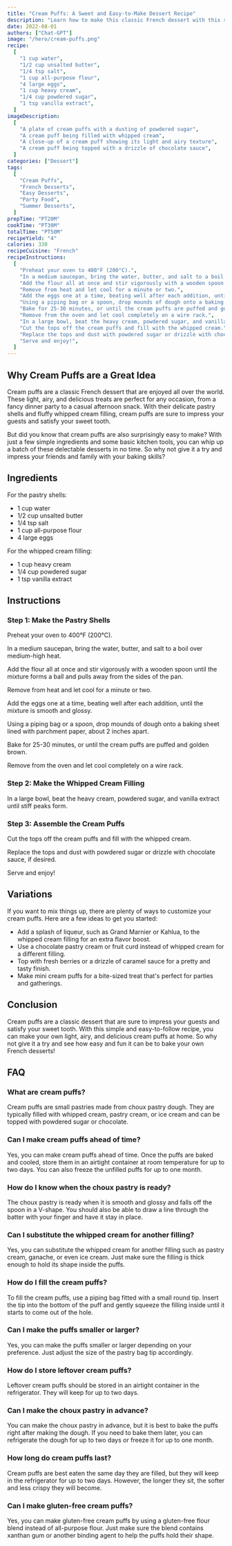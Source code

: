 ```yaml
---
title: "Cream Puffs: A Sweet and Easy-to-Make Dessert Recipe"
description: "Learn how to make this classic French dessert with this simple and easy-to-follow recipe for cream puffs. Perfect for any occasion, these light, airy, and delicious treats are sure to impress your guests!"
date: 2022-08-01
authors: ["Chat-GPT"]
image: "/hero/cream-puffs.png"
recipe:
  [
    "1 cup water",
    "1/2 cup unsalted butter",
    "1/4 tsp salt",
    "1 cup all-purpose flour",
    "4 large eggs",
    "1 cup heavy cream",
    "1/4 cup powdered sugar",
    "1 tsp vanilla extract",
  ]
imageDescription:
  [
    "A plate of cream puffs with a dusting of powdered sugar",
    "A cream puff being filled with whipped cream",
    "A close-up of a cream puff showing its light and airy texture",
    "A cream puff being topped with a drizzle of chocolate sauce",
  ]
categories: ["Dessert"]
tags:
  [
    "Cream Puffs",
    "French Desserts",
    "Easy Desserts",
    "Party Food",
    "Summer Desserts",
  ]
prepTime: "PT20M"
cookTime: "PT30M"
totalTime: "PT50M"
recipeYield: "4"
calories: 330
recipeCuisine: "French"
recipeInstructions:
  [
    "Preheat your oven to 400°F (200°C).",
    "In a medium saucepan, bring the water, butter, and salt to a boil over medium-high heat.",
    "Add the flour all at once and stir vigorously with a wooden spoon until the mixture forms a ball and pulls away from the sides of the pan.",
    "Remove from heat and let cool for a minute or two.",
    "Add the eggs one at a time, beating well after each addition, until the mixture is smooth and glossy.",
    "Using a piping bag or a spoon, drop mounds of dough onto a baking sheet lined with parchment paper, about 2 inches apart.",
    "Bake for 25-30 minutes, or until the cream puffs are puffed and golden brown.",
    "Remove from the oven and let cool completely on a wire rack.",
    "In a large bowl, beat the heavy cream, powdered sugar, and vanilla extract until stiff peaks form.",
    "Cut the tops off the cream puffs and fill with the whipped cream.",
    "Replace the tops and dust with powdered sugar or drizzle with chocolate sauce, if desired.",
    "Serve and enjoy!",
  ]
---
```


## Why Cream Puffs are a Great Idea

Cream puffs are a classic French dessert that are enjoyed all over the world. These light, airy, and delicious treats are perfect for any occasion, from a fancy dinner party to a casual afternoon snack. With their delicate pastry shells and fluffy whipped cream filling, cream puffs are sure to impress your guests and satisfy your sweet tooth.

But did you know that cream puffs are also surprisingly easy to make? With just a few simple ingredients and some basic kitchen tools, you can whip up a batch of these delectable desserts in no time. So why not give it a try and impress your friends and family with your baking skills?

## Ingredients

For the pastry shells:

- 1 cup water
- 1/2 cup unsalted butter
- 1/4 tsp salt
- 1 cup all-purpose flour
- 4 large eggs

For the whipped cream filling:

- 1 cup heavy cream
- 1/4 cup powdered sugar
- 1 tsp vanilla extract

## Instructions

### Step 1: Make the Pastry Shells

Preheat your oven to 400°F (200°C).

In a medium saucepan, bring the water, butter, and salt to a boil over medium-high heat.

Add the flour all at once and stir vigorously with a wooden spoon until the mixture forms a ball and pulls away from the sides of the pan.

Remove from heat and let cool for a minute or two.

Add the eggs one at a time, beating well after each addition, until the mixture is smooth and glossy.

Using a piping bag or a spoon, drop mounds of dough onto a baking sheet lined with parchment paper, about 2 inches apart.

Bake for 25-30 minutes, or until the cream puffs are puffed and golden brown.

Remove from the oven and let cool completely on a wire rack.

### Step 2: Make the Whipped Cream Filling

In a large bowl, beat the heavy cream, powdered sugar, and vanilla extract until stiff peaks form.

### Step 3: Assemble the Cream Puffs

Cut the tops off the cream puffs and fill with the whipped cream.

Replace the tops and dust with powdered sugar or drizzle with chocolate sauce, if desired.

Serve and enjoy!

## Variations

If you want to mix things up, there are plenty of ways to customize your cream puffs. Here are a few ideas to get you started:

- Add a splash of liqueur, such as Grand Marnier or Kahlua, to the whipped cream filling for an extra flavor boost.
- Use a chocolate pastry cream or fruit curd instead of whipped cream for a different filling.
- Top with fresh berries or a drizzle of caramel sauce for a pretty and tasty finish.
- Make mini cream puffs for a bite-sized treat that's perfect for parties and gatherings.

## Conclusion

Cream puffs are a classic dessert that are sure to impress your guests and satisfy your sweet tooth. With this simple and easy-to-follow recipe, you can make your own light, airy, and delicious cream puffs at home. So why not give it a try and see how easy and fun it can be to bake your own French desserts!

## FAQ

### What are cream puffs?

Cream puffs are small pastries made from choux pastry dough. They are typically filled with whipped cream, pastry cream, or ice cream and can be topped with powdered sugar or chocolate.

### Can I make cream puffs ahead of time?

Yes, you can make cream puffs ahead of time. Once the puffs are baked and cooled, store them in an airtight container at room temperature for up to two days. You can also freeze the unfilled puffs for up to one month.

### How do I know when the choux pastry is ready?

The choux pastry is ready when it is smooth and glossy and falls off the spoon in a V-shape. You should also be able to draw a line through the batter with your finger and have it stay in place.

### Can I substitute the whipped cream for another filling?

Yes, you can substitute the whipped cream for another filling such as pastry cream, ganache, or even ice cream. Just make sure the filling is thick enough to hold its shape inside the puffs.

### How do I fill the cream puffs?

To fill the cream puffs, use a piping bag fitted with a small round tip. Insert the tip into the bottom of the puff and gently squeeze the filling inside until it starts to come out of the hole.

### Can I make the puffs smaller or larger?

Yes, you can make the puffs smaller or larger depending on your preference. Just adjust the size of the pastry bag tip accordingly.

### How do I store leftover cream puffs?

Leftover cream puffs should be stored in an airtight container in the refrigerator. They will keep for up to two days.

### Can I make the choux pastry in advance?

You can make the choux pastry in advance, but it is best to bake the puffs right after making the dough. If you need to bake them later, you can refrigerate the dough for up to two days or freeze it for up to one month.

### How long do cream puffs last?

Cream puffs are best eaten the same day they are filled, but they will keep in the refrigerator for up to two days. However, the longer they sit, the softer and less crispy they will become.

### Can I make gluten-free cream puffs?

Yes, you can make gluten-free cream puffs by using a gluten-free flour blend instead of all-purpose flour. Just make sure the blend contains xanthan gum or another binding agent to help the puffs hold their shape.
